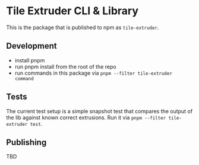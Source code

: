 # Tile Extruder CLI & Library

This is the package that is published to npm as `tile-extruder`. 

## Development

- install pnpm
- run pnpm install from the root of the repo
- run commands in this package via `pnpm --filter tile-extruder command`

## Tests

The current test setup is a simple snapshot test that compares the output of the lib against known correct extrusions. Run it via `pnpm --filter tile-extruder test`.

## Publishing

TBD